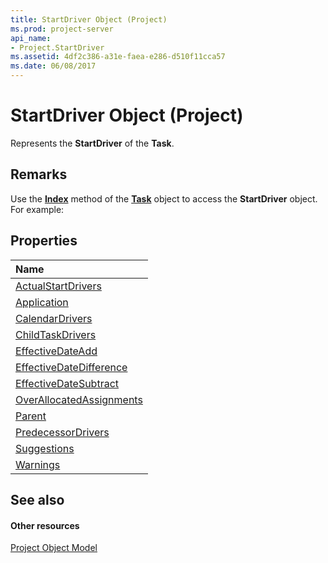 ```yaml
---
title: StartDriver Object (Project)
ms.prod: project-server
api_name:
- Project.StartDriver
ms.assetid: 4df2c386-a31e-faea-e286-d510f11cca57
ms.date: 06/08/2017
---
```



# StartDriver Object (Project)

Represents the  **StartDriver** of the **Task**.


## Remarks

Use the  **[Index](http://msdn.microsoft.com/library/2720e56a-95eb-f119-445d-3052198c46b0%28Office.15%29.aspx)** method of the **[Task](Project.Task.md)** object to access the **StartDriver** object. For example:


## Properties



|**Name**|
|:-----|
|[ActualStartDrivers](http://msdn.microsoft.com/library/c94eaf28-4e4b-9d5b-b4b9-87b16c17f2ed%28Office.15%29.aspx)|
|[Application](http://msdn.microsoft.com/library/8c2f9095-da3f-2d72-9974-5b98fdf9fca7%28Office.15%29.aspx)|
|[CalendarDrivers](http://msdn.microsoft.com/library/4a75e2ef-f65a-8310-210b-4918a1aea907%28Office.15%29.aspx)|
|[ChildTaskDrivers](http://msdn.microsoft.com/library/cb57fa92-25c1-6446-d823-c9b38abea65d%28Office.15%29.aspx)|
|[EffectiveDateAdd](http://msdn.microsoft.com/library/5b2e2c6e-06b9-ebf4-efdb-4ca2e944b7ff%28Office.15%29.aspx)|
|[EffectiveDateDifference](http://msdn.microsoft.com/library/9b825839-31de-71f8-9804-015dfd5a293c%28Office.15%29.aspx)|
|[EffectiveDateSubtract](http://msdn.microsoft.com/library/14529bd1-9029-d1bc-60a0-b7863cba4d6d%28Office.15%29.aspx)|
|[OverAllocatedAssignments](http://msdn.microsoft.com/library/bef55fa0-e721-27f6-aa3b-6314aeaef0fa%28Office.15%29.aspx)|
|[Parent](http://msdn.microsoft.com/library/5960cb0b-7831-882b-5885-44ffc811ff42%28Office.15%29.aspx)|
|[PredecessorDrivers](http://msdn.microsoft.com/library/5994a52a-7a60-4710-2c84-c1e982783579%28Office.15%29.aspx)|
|[Suggestions](http://msdn.microsoft.com/library/39cfa3ae-ca39-7260-ebe4-a0abe40b3799%28Office.15%29.aspx)|
|[Warnings](http://msdn.microsoft.com/library/409c84e2-8307-fb82-af19-fa0e9f6b406b%28Office.15%29.aspx)|

## See also


#### Other resources


[Project Object Model](http://msdn.microsoft.com/library/900b167b-88ec-ea88-15b7-27bb90c22ac6%28Office.15%29.aspx)
